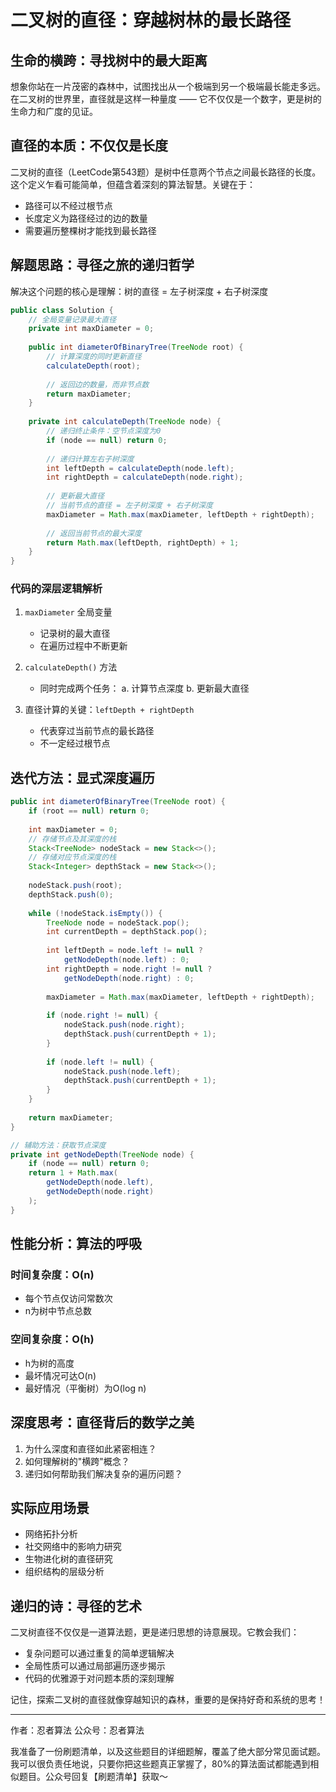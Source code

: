 # 二叉树的直径：穿越树林的最长路径

## 生命的横跨：寻找树中的最大距离

想象你站在一片茂密的森林中，试图找出从一个极端到另一个极端最长能走多远。在二叉树的世界里，直径就是这样一种量度 —— 它不仅仅是一个数字，更是树的生命力和广度的见证。

## 直径的本质：不仅仅是长度

二叉树的直径（LeetCode第543题）是树中任意两个节点之间最长路径的长度。这个定义乍看可能简单，但蕴含着深刻的算法智慧。关键在于：
- 路径可以不经过根节点
- 长度定义为路径经过的边的数量
- 需要遍历整棵树才能找到最长路径

## 解题思路：寻径之旅的递归哲学

解决这个问题的核心是理解：树的直径 = 左子树深度 + 右子树深度

```java
public class Solution {
    // 全局变量记录最大直径
    private int maxDiameter = 0;
    
    public int diameterOfBinaryTree(TreeNode root) {
        // 计算深度的同时更新直径
        calculateDepth(root);
        
        // 返回边的数量，而非节点数
        return maxDiameter;
    }
    
    private int calculateDepth(TreeNode node) {
        // 递归终止条件：空节点深度为0
        if (node == null) return 0;
        
        // 递归计算左右子树深度
        int leftDepth = calculateDepth(node.left);
        int rightDepth = calculateDepth(node.right);
        
        // 更新最大直径
        // 当前节点的直径 = 左子树深度 + 右子树深度
        maxDiameter = Math.max(maxDiameter, leftDepth + rightDepth);
        
        // 返回当前节点的最大深度
        return Math.max(leftDepth, rightDepth) + 1;
    }
}
```

### 代码的深层逻辑解析

1. `maxDiameter` 全局变量
   - 记录树的最大直径
   - 在遍历过程中不断更新
   
2. `calculateDepth()` 方法
   - 同时完成两个任务：
     a. 计算节点深度
     b. 更新最大直径
   
3. 直径计算的关键：`leftDepth + rightDepth`
   - 代表穿过当前节点的最长路径
   - 不一定经过根节点

## 迭代方法：显式深度遍历

```java
public int diameterOfBinaryTree(TreeNode root) {
    if (root == null) return 0;
    
    int maxDiameter = 0;
    // 存储节点及其深度的栈
    Stack<TreeNode> nodeStack = new Stack<>();
    // 存储对应节点深度的栈
    Stack<Integer> depthStack = new Stack<>();
    
    nodeStack.push(root);
    depthStack.push(0);
    
    while (!nodeStack.isEmpty()) {
        TreeNode node = nodeStack.pop();
        int currentDepth = depthStack.pop();
        
        int leftDepth = node.left != null ? 
            getNodeDepth(node.left) : 0;
        int rightDepth = node.right != null ? 
            getNodeDepth(node.right) : 0;
        
        maxDiameter = Math.max(maxDiameter, leftDepth + rightDepth);
        
        if (node.right != null) {
            nodeStack.push(node.right);
            depthStack.push(currentDepth + 1);
        }
        
        if (node.left != null) {
            nodeStack.push(node.left);
            depthStack.push(currentDepth + 1);
        }
    }
    
    return maxDiameter;
}

// 辅助方法：获取节点深度
private int getNodeDepth(TreeNode node) {
    if (node == null) return 0;
    return 1 + Math.max(
        getNodeDepth(node.left), 
        getNodeDepth(node.right)
    );
}
```

## 性能分析：算法的呼吸

### 时间复杂度：O(n)
- 每个节点仅访问常数次
- n为树中节点总数

### 空间复杂度：O(h)
- h为树的高度
- 最坏情况可达O(n)
- 最好情况（平衡树）为O(log n)

## 深度思考：直径背后的数学之美

1. 为什么深度和直径如此紧密相连？
2. 如何理解树的"横跨"概念？
3. 递归如何帮助我们解决复杂的遍历问题？

## 实际应用场景

- 网络拓扑分析
- 社交网络中的影响力研究
- 生物进化树的直径研究
- 组织结构的层级分析

## 递归的诗：寻径的艺术

二叉树直径不仅仅是一道算法题，更是递归思想的诗意展现。它教会我们：

- 复杂问题可以通过重复的简单逻辑解决
- 全局性质可以通过局部遍历逐步揭示
- 代码的优雅源于对问题本质的深刻理解

记住，探索二叉树的直径就像穿越知识的森林，重要的是保持好奇和系统的思考！

---
作者：忍者算法
公众号：忍者算法

我准备了一份刷题清单，以及这些题目的详细题解，覆盖了绝大部分常见面试题。我可以很负责任地说，只要你把这些题真正掌握了，80%的算法面试都能遇到相似题目。公众号回复【刷题清单】获取～